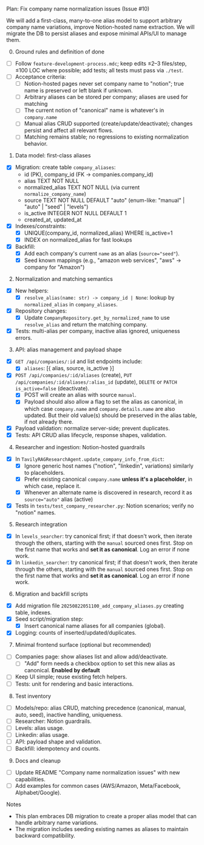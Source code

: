 Plan: Fix company name normalization issues (Issue #10)

We will add a first-class, many-to-one alias model to support arbitrary company name variations, improve Notion-hosted name extraction. We will migrate the DB to persist aliases and expose minimal APIs/UI to manage them.

0. Ground rules and definition of done

- [ ] Follow `feature-development-process.mdc`; keep edits ≤2–3 files/step, ≤100 LOC where possible; add tests; all tests must pass via `./test`.
- [ ] Acceptance criteria:
  - [ ] Notion-hosted pages never set company name to "notion"; true name is preserved or left blank if unknown.
  - [ ] Arbitrary aliases can be stored per company; aliases are used for matching
  - [ ] The current notion of "canonical" name is whatever's in `company.name`
  - [ ] Manual alias CRUD supported (create/update/deactivate); changes persist and affect all relevant flows.
  - [ ] Matching remains stable; no regressions to existing normalization behavior.

1. Data model: first-class aliases

- [x] Migration: create table `company_aliases`:
  - id (PK), company_id (FK -> companies.company_id)
  - alias TEXT NOT NULL
  - normalized_alias TEXT NOT NULL (via current `normalize_company_name`)
  - source TEXT NOT NULL DEFAULT "auto" (enum-like: "manual" | "auto" | "seed" | "levels")
  - is_active INTEGER NOT NULL DEFAULT 1
  - created_at, updated_at
- [x] Indexes/constraints:
  - [x] UNIQUE(company_id, normalized_alias) WHERE is_active=1
  - [x] INDEX on normalized_alias for fast lookups
- [x] Backfill:
  - [x] Add each company's current `name` as an alias (`source="seed"`).
  - [x] Seed known mappings (e.g., "amazon web services", "aws" → company for "Amazon")

2. Normalization and matching semantics

- [x] New helpers:
  - [x] `resolve_alias(name: str) -> company_id | None`:
        lookup by `normalized_alias` in `company_aliases`.
- [x] Repository changes:
  - [x] Update `CompanyRepository.get_by_normalized_name` to use `resolve_alias` and return the matching company.
- [x] Tests: multi-alias per company, inactive alias ignored, uniqueness errors.

3. API: alias management and payload shape

- [x] `GET /api/companies/:id` and list endpoints include:
  - [x] `aliases`: [{ alias, source, is_active }]
- [x] `POST /api/companies/:id/aliases` (create), `PUT /api/companies/:id/aliases/:alias_id` (update), `DELETE` or `PATCH is_active=false` (deactivate).
  - [x] POST will create an alias with source `manual`.
  - [x] Payload should also allow a flag to set the alias as canonical, in which case `company.name` and `company.details.name` are also updated.  But their old value(s) should be preserved in the alias table, if not already there.
- [x] Payload validation: normalize server-side; prevent duplicates.
- [x] Tests: API CRUD alias lifecycle, response shapes, validation.

4. Researcher and ingestion: Notion-hosted guardrails

- [x] In `TavilyRAGResearchAgent.update_company_info_from_dict`:
  - [x] Ignore generic host names ("notion", "linkedin", variations) similarly to placeholders.
  - [x] Prefer existing canonical `company.name` **unless it's a placeholder**, in which case, replace it.
  - [x] Whenever an alternate name is discovered in research, record it as `source="auto"` alias (active)
- [x] Tests in `tests/test_company_researcher.py`: Notion scenarios; verify no "notion" names.

5. Research integration

- [x] In `levels_searcher`: try canonical first; if that doesn't work, then iterate through the others, starting with the `manual` sourced ones first.  Stop on the first name that works and **set it as canonical**. Log an error if none work.
- [x] In `linkedin_searcher`: try canonical first; if that doesn't work, then iterate through the others, starting with the `manual` sourced ones first.  Stop on the first name that works and **set it as canonical**. Log an error if none work.

6. Migration and backfill scripts

- [x] Add migration file `20250822051100_add_company_aliases.py` creating table, indexes.
- [x] Seed script/migration step:
  - [x] Insert canonical name aliases for all companies (global).
- [x] Logging: counts of inserted/updated/duplicates.

7. Minimal frontend surface (optional but recommended)

- [ ] Companies page: show aliases list and allow add/deactivate.
    - [ ] "Add" form needs a checkbox option to set this new alias as canonical. **Enabled by default**
- [ ] Keep UI simple; reuse existing fetch helpers.
- [ ] Tests: unit for rendering and basic interactions.

8. Test inventory

- [ ] Models/repo: alias CRUD, matching precedence (canonical, manual, auto, seed), inactive handling, uniqueness.
- [ ] Researcher: Notion guardrails.
- [ ] Levels: alias usage.
- [ ] Linkedin: alias usage.
- [ ] API: payload shape and validation.
- [ ] Backfill: idempotency and counts.

9. Docs and cleanup

- [ ] Update README "Company name normalization issues" with new capabilities.
- [ ] Add examples for common cases (AWS/Amazon, Meta/Facebook, Alphabet/Google).

Notes

- This plan embraces DB migration to create a proper alias model that can handle arbitrary name variations.
- The migration includes seeding existing names as aliases to maintain backward compatibility.
